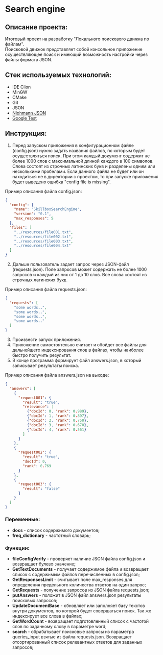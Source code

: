 # Search engine

## Описание проекта:
Итоговый проект на разработку "Локального поискового движка по файлам".\
Поисковой движок представляет собой консольное приложение осуществляющее поиск и имеющий 
возможность настройки через файлы формата JSON.

## Стек используемых технологий:
* IDE Clion
* MinGW
* СMake
* Git
* JSON
* [Nlohmann JSON](https://github.com/nlohmann/json)
* [Google Test](https://github.com/google/googletest)

## Инструкция:
1. Перед запуском приложения в конфигурационном файле (config.json) нужно задать названия файлов,
по которым будет осуществляться поиск. При этом каждый документ содержит не более 1000 слов с 
максимальной длиной каждого в 100 символов. Слова состоят из строчных латинских букв и разделены 
одним или несколькими пробелами. Если данного файла не будет или он находиться не в директории
с проектом, то при запуске приложения будет выведено ошибка "config file is missing".

Пример описания файла config.json:
```json 
{
  "config": {
    "name": "SkillboxSearchEngine",
    "version": "0.1",
    "max_responses": 5
  },
  "files": [
    "../resources/file001.txt",
    "../resources/file002.txt",
    "../resources/file003.txt",
    "../resources/file004.txt"
  ]
}
```
2. Дальше пользователь задает запрос через JSON-файл (requests.json). Поле запросов может содержать
не более 1000 запросов и каждый из них от 1 до 10 слов. Все слова состоят из строчных латинских букв.

Пример описания файла requests.json:
```json
{
  "requests": [
    "some words..",
    "some words..",
    "some words..",
    "some words.."
  ]
}
```

3. Произвести запуск приложения.
4. Приложение самостоятельно считает и обойдет все файлы для дальнейшего индексирования слов 
в файлах, чтобы наиболее быстро получить результат.
5. В конце программа формирует файл answers.json, в который записывает результаты поиска.

Пример описания файла answers.json на выходе:
``` json
{
  "answers": [
    {
      "request001": {
        "result": "true",
        "relevance": [
          {"docId": 0, "rank": 0.989},
          {"docId": 1, "rank": 0.897},
          {"docId": 2, "rank": 0.750},
          {"docId": 3, "rank": 0.670},
          {"docId": 4, "rank": 0.561}
        ]
      }
    },
    {
      "request002": {
        "result": "true",
        "docId": 0,
        "rank": 0.769
      }
    },
    {
      "request003": {
        "result": "false"
      }
    }
  ]
}
```

### Переменные:
- __docs__ - список содержимого документов;
- __freq_dictionary__ - частотный словарь;

### Функции:
- __fileConfigVerify__ - проверяет наличие JSON файла config.json и возвращает булево значение;
- __GetTextDocuments__ - получает содержимое файла и возвращает список с содержимым файлов перечисленных
  в config.json;
- __GetResponsesLimit__ - считывает поле max_responses для определения предельного количества 
ответов на один запрос;
- __GetRequests__ - получение запросов из JSON файла requests.json;
- __putAnswers__ - положит в JSON файл answers.json результаты поисковых запросов;
- __UpdateDocumentBase__ - обновляет или заполняет базу текстов внутри документов, по которой будет
совершаться поиск. Так же индексирует все слова в файлах;
- __GetWordCount__ - возвращает подготовленный список с частотой слов по заданному слову в параметре word;
- __search__ - обрабатывает поисковые запросы из параметра queries_input взятые из файла requests.json. 
Возвращает отсортированный список релевантных ответов для заданных запросов;
